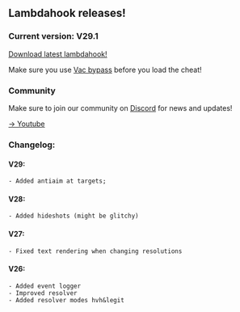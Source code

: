 ## Lambdahook releases!

### Current version: V29.1

[Download latest lambdahook!](https://github.com/voidzero-development/voidzero-development.github.io/raw/main/Lambdav29.1.dll)

Make sure you use [Vac bypass](https://github.com/danielkrupinski/VAC-Bypass-Loader) before you load the cheat!

### Community
Make sure to join our community on [Discord](https://discord.gg/b5q3m3bkbd) for news and updates!

[-> Youtube](https://www.youtube.com/c/voidzero1337/)

### Changelog:

#### V29:
```
- Added antiaim at targets;
```
#### V28:
```
- Added hideshots (might be glitchy)
```
#### V27:
```
- Fixed text rendering when changing resolutions
```
#### V26:
```
- Added event logger
- Improved resolver
- Added resolver modes hvh&legit
```

